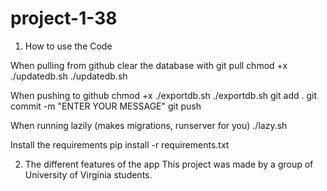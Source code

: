 # project-1-38

1. How to use the Code

When pulling from github clear the database with
    git pull
    chmod +x ./updatedb.sh
    ./updatedb.sh

When pushing to github 
    chmod +x ./exportdb.sh
    ./exportdb.sh
    git add .
    git commit -m "ENTER YOUR MESSAGE"
    git push

When running lazily (makes migrations, runserver for you)
    ./lazy.sh

Install the requirements
    pip install -r requirements.txt

2. The different features of the app
This project was made by a group of University of Virginia students.
